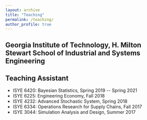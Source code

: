 ```yaml
---
layout: archive
title: "Teaching"
permalink: /teaching/
author_profile: true
---
```


## Georgia Institute of Technology, H. Milton Stewart School of Industrial and Systems Engineering
## Teaching Assistant
* ISYE 6420: Bayesian Statistics, Spring 2019 -- Spring 2021
* ISYE 6225: Engineering Economy, Fall 2018
* ISYE 4232: Advanced Stochastic System, Spring 2018
* ISYE 6334: Operations Research for Supply Chains, Fall 2017
* ISYE 3044: Simulation Analysis and Design, Summer 2017

